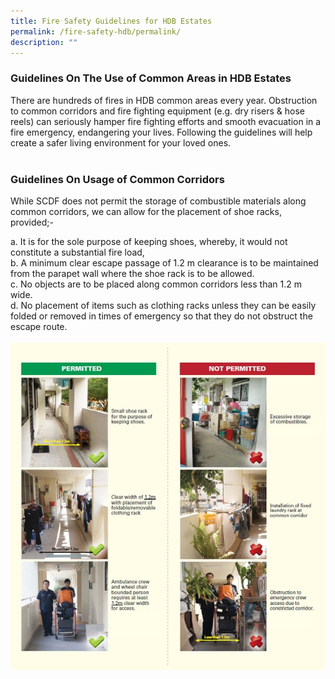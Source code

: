 ```yaml
---
title: Fire Safety Guidelines for HDB Estates
permalink: /fire-safety-hdb/permalink/
description: ""
---
```

### Guidelines On The Use of Common Areas in HDB Estates

There are hundreds of fires in HDB common areas every year. Obstruction to common corridors and fire fighting equipment (e.g. dry risers &amp; hose reels) can seriously hamper fire fighting efforts and smooth evacuation in a fire emergency, endangering your lives. Following the guidelines will help create a safer living environment for your loved ones.<br>
<br>

### Guidelines On Usage of Common Corridors

While SCDF does not permit the storage of combustible materials along common corridors, we can allow for the placement of shoe racks, provided;-

a.&nbsp;It is for the sole purpose of keeping shoes, whereby, it would not constitute a substantial fire load,  
b.&nbsp;A minimum clear escape passage of 1.2 m clearance is to be maintained from the parapet wall where the shoe rack is to be allowed.  
c.&nbsp;No objects are to be placed along common corridors less than 1.2 m wide.&nbsp;  
d.&nbsp;No placement of items such as clothing racks unless they can be easily folded or removed in times of emergency so that they do not obstruct the escape route.
<br>
<br>
![](/images/common%20corridor.png)
